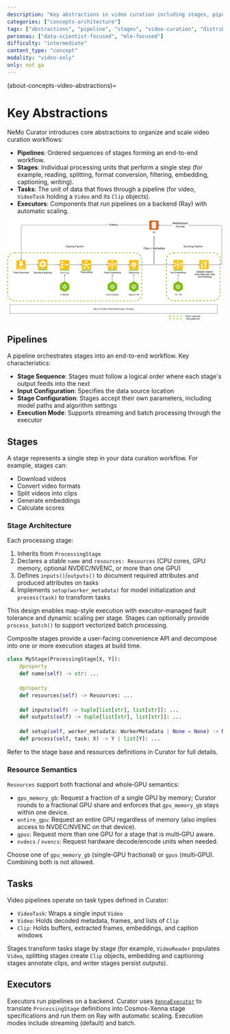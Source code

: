 ```yaml
---
description: "Key abstractions in video curation including stages, pipelines, and execution modes for scalable processing"
categories: ["concepts-architecture"]
tags: ["abstractions", "pipeline", "stages", "video-curation", "distributed", "ray"]
personas: ["data-scientist-focused", "mle-focused"]
difficulty: "intermediate"
content_type: "concept"
modality: "video-only"
only: not ga
---
```


(about-concepts-video-abstractions)=

# Key Abstractions

NeMo Curator introduces core abstractions to organize and scale video curation workflows:

- **Pipelines**: Ordered sequences of stages forming an end-to-end workflow.
- **Stages**: Individual processing units that perform a single step (for example, reading, splitting, format conversion, filtering, embedding, captioning, writing).
- **Tasks**: The unit of data that flows through a pipeline (for video, `VideoTask` holding a `Video` and its `Clip` objects).
- **Executors**: Components that run pipelines on a backend (Ray) with automatic scaling.

![Stages and Pipelines](./_images/stages-pipelines-diagram.png)

## Pipelines

A pipeline orchestrates stages into an end-to-end workflow. Key characteristics:

- **Stage Sequence**: Stages must follow a logical order where each stage's output feeds into the next
- **Input Configuration**: Specifies the data source location
- **Stage Configuration**: Stages accept their own parameters, including model paths and algorithm settings
- **Execution Mode**: Supports streaming and batch processing through the executor

## Stages

A stage represents a single step in your data curation workflow. For example, stages can:

- Download videos
- Convert video formats
- Split videos into clips
- Generate embeddings
- Calculate scores

### Stage Architecture

Each processing stage:

1. Inherits from `ProcessingStage`
2. Declares a stable `name` and `resources: Resources` (CPU cores, GPU memory, optional NVDEC/NVENC, or more than one GPU)
3. Defines `inputs()`/`outputs()` to document required attributes and produced attributes on tasks
4. Implements `setup(worker_metadata)` for model initialization and `process(task)` to transform tasks

This design enables map-style execution with executor-managed fault tolerance and dynamic scaling per stage. Stages can optionally provide `process_batch()` to support vectorized batch processing.

Composite stages provide a user-facing convenience API and decompose into one or more execution stages at build time.

```python
class MyStage(ProcessingStage[X, Y]):
    @property
    def name(self) -> str: ...

    @property
    def resources(self) -> Resources: ...

    def inputs(self) -> tuple[list[str], list[str]]: ...
    def outputs(self) -> tuple[list[str], list[str]]: ...

    def setup(self, worker_metadata: WorkerMetadata | None = None) -> None: ...
    def process(self, task: X) -> Y | list[Y]: ...
```

Refer to the stage base and resources definitions in Curator for full details.

### Resource Semantics

`Resources` support both fractional and whole‑GPU semantics:

- `gpu_memory_gb`: Request a fraction of a single GPU by memory; Curator rounds to a fractional GPU share and enforces that `gpu_memory_gb` stays within one device.
- `entire_gpu`: Request an entire GPU regardless of memory (also implies access to NVDEC/NVENC on that device).
- `gpus`: Request more than one GPU for a stage that is multi‑GPU aware.
- `nvdecs` / `nvencs`: Request hardware decode/encode units when needed.

Choose one of `gpu_memory_gb` (single‑GPU fractional) or `gpus` (multi‑GPU). Combining both is not allowed.

## Tasks

Video pipelines operate on task types defined in Curator:

- `VideoTask`: Wraps a single input `Video`
- `Video`: Holds decoded metadata, frames, and lists of `Clip`
- `Clip`: Holds buffers, extracted frames, embeddings, and caption windows

Stages transform tasks stage by stage (for example, `VideoReader` populates `Video`, splitting stages create `Clip` objects, embedding and captioning stages annotate clips, and writer stages persist outputs).

## Executors

Executors run pipelines on a backend. Curator uses [`XennaExecutor`](https://github.com/nvidia-cosmos/cosmos-xenna) to translate `ProcessingStage` definitions into Cosmos-Xenna stage specifications and run them on Ray with automatic scaling. Execution modes include streaming (default) and batch.
